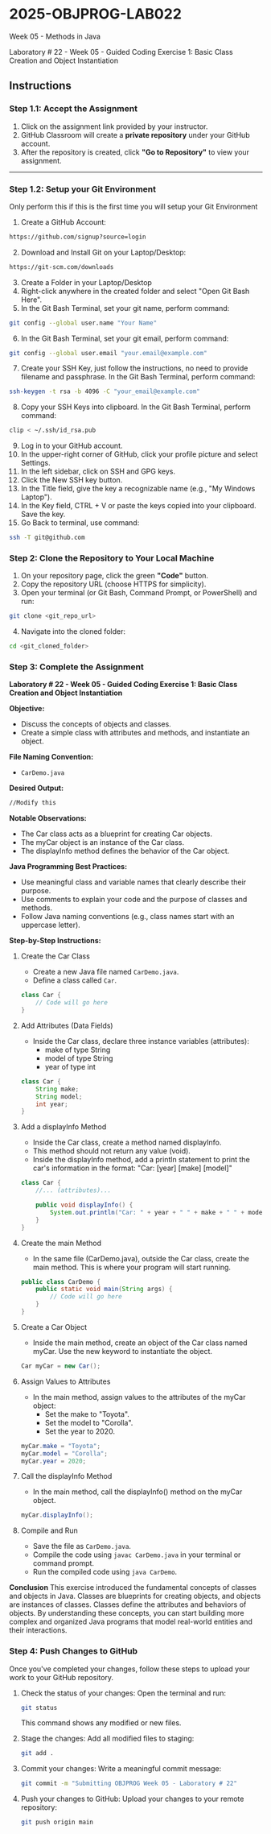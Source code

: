 # **2025-OBJPROG-LAB022**
Week 05 - Methods in Java

Laboratory # 22 - Week 05 - Guided Coding Exercise 1: Basic Class Creation and Object Instantiation

## **Instructions**

### **Step 1.1: Accept the Assignment**

   1. Click on the assignment link provided by your instructor.
   2. GitHub Classroom will create a **private repository** under your GitHub account.
   3. After the repository is created, click **"Go to Repository"** to view your assignment.

---

### **Step 1.2: Setup your Git Environment**
Only perform this if this is the first time you will setup your Git Environment

   1. Create a GitHub Account:
   ```bash
   https://github.com/signup?source=login
   ```
      
   2. Download and Install Git on your Laptop/Desktop:
   ```bash
   https://git-scm.com/downloads
   ```
   
   3. Create a Folder in your Laptop/Desktop
   4. Right-click anywhere in the created folder and select "Open Git Bash Here".
   5. In the Git Bash Terminal, set your git name, perform command:
   ```bash
   git config --global user.name "Your Name"
   ```
   
   6. In the Git Bash Terminal, set your git email, perform command:
   ```bash
   git config --global user.email "your.email@example.com"
   ```
   
   7. Create your SSH Key, just follow the instructions, no need to provide filename and passphrase. In the Git Bash Terminal, perform command:
   ```bash
   ssh-keygen -t rsa -b 4096 -C "your_email@example.com"
   ```
   
   8. Copy your SSH Keys into clipboard. In the Git Bash Terminal, perform command:
   ```bash
   clip < ~/.ssh/id_rsa.pub
   ```
   
   9. Log in to your GitHub account.
   10. In the upper-right corner of GitHub, click your profile picture and select Settings.
   11. In the left sidebar, click on SSH and GPG keys.
   12. Click the New SSH key button.
   13. In the Title field, give the key a recognizable name (e.g., "My Windows Laptop").
   14. In the Key field, CTRL + V or paste the keys copied into your clipboard. Save the key.
   15. Go Back to terminal, use command:
   ```bash
   ssh -T git@github.com
   ```

### **Step 2: Clone the Repository to Your Local Machine**

   1. On your repository page, click the green **"Code"** button.
   2. Copy the repository URL (choose HTTPS for simplicity).
   3. Open your terminal (or Git Bash, Command Prompt, or PowerShell) and run:
   
   ```bash
   git clone <git_repo_url>
   ```
   
   4. Navigate into the cloned folder:
   
   ```bash
   cd <git_cloned_folder>
   ```

### **Step 3: Complete the Assignment**

**Laboratory # 22 - Week 05 - Guided Coding Exercise 1: Basic Class Creation and Object Instantiation**

   **Objective:**
   - Discuss the concepts of objects and classes.
   - Create a simple class with attributes and methods, and instantiate an object.

   **File Naming Convention:**
   - `CarDemo.java`

   **Desired Output:**
   ```txt
   //Modify this
   ```

   **Notable Observations:**
   - The Car class acts as a blueprint for creating Car objects.
   - The myCar object is an instance of the Car class.
   - The displayInfo method defines the behavior of the Car object.

   **Java Programming Best Practices:**
   - Use meaningful class and variable names that clearly describe their purpose.
   - Use comments to explain your code and the purpose of classes and methods.
   - Follow Java naming conventions (e.g., class names start with an uppercase letter).
      
   **Step-by-Step Instructions:**

   1. Create the Car Class
      - Create a new Java file named `CarDemo.java`.
      - Define a class called `Car`.
      ```Java      
      class Car {
          // Code will go here
      }
      ```
            
   2. Add Attributes (Data Fields)
      - Inside the Car class, declare three instance variables (attributes):
         - make of type String
         - model of type String
         - year of type int
      ```Java
      class Car {
          String make;
          String model;
          int year;
      }
      ```

   3. Add a displayInfo Method
      - Inside the Car class, create a method named displayInfo.
      - This method should not return any value (void).
      - Inside the displayInfo method, add a println statement to print the car's information in the format: "Car: [year] [make] [model]"
      ```Java
      class Car {
          //... (attributes)...
      
          public void displayInfo() {
              System.out.println("Car: " + year + " " + make + " " + model);
          }
      }
      ```

   4. Create the main Method
      - In the same file (CarDemo.java), outside the Car class, create the main method. This is where your program will start running.
      ```Java
      public class CarDemo {
          public static void main(String args) {
              // Code will go here
          }
      }
      ```

   5. Create a Car Object
      - Inside the main method, create an object of the Car class named myCar. Use the new keyword to instantiate the object.
      ```Java
      Car myCar = new Car();
      ```

   6. Assign Values to Attributes
      - In the main method, assign values to the attributes of the myCar object:
         - Set the make to "Toyota".
         - Set the model to "Corolla".
         - Set the year to 2020.
      ```Java
      myCar.make = "Toyota";
      myCar.model = "Corolla";
      myCar.year = 2020;
      ```

   7. Call the displayInfo Method
      - In the main method, call the displayInfo() method on the myCar object.
      ```Java
      myCar.displayInfo();
      ```

   8. Compile and Run
       - Save the file as `CarDemo.java`.
       - Compile the code using `javac CarDemo.java` in your terminal or command prompt.
       - Run the compiled code using `java CarDemo`.

   **Conclusion**
   This exercise introduced the fundamental concepts of classes and objects in Java. Classes are blueprints for creating objects, and objects are instances of classes. Classes define the attributes and behaviors of objects. By understanding these concepts, you can start building more complex and organized Java programs that model real-world entities and their interactions.

### **Step 4: Push Changes to GitHub**
Once you've completed your changes, follow these steps to upload your work to your GitHub repository.

1. Check the status of your changes:
   Open the terminal and run:
   
   ```bash
   git status
   ```
   This command shows any modified or new files.
   
2. Stage the changes:
   Add all modified files to staging:
   
   ```bash
   git add .
   ```
   
3. Commit your changes:
   Write a meaningful commit message:
   
   ```bash
   git commit -m "Submitting OBJPROG Week 05 - Laboratory # 22"
   ```
   
4. Push your changes to GitHub:
   Upload your changes to your remote repository:
   
   ```bash
   git push origin main
   ```
